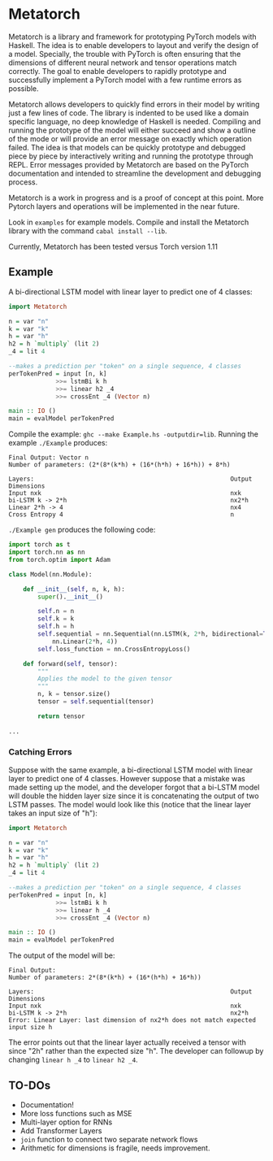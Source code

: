 # Metatorch

Metatorch is a library and framework for prototyping PyTorch models with Haskell.
The idea is to enable developers to layout and verify the design of a model.
Specially, the trouble with PyTorch is often ensuring that the dimensions of different neural network and tensor operations match correctly.
The goal to enable developers to rapidly prototype and successfully implement a PyTorch model with a few runtime errors as possible.

Metatorch allows developers to quickly find errors in their model by writing just a few lines of code.
The library is indented to be used like a domain specific language, no deep knowledge of Haskell is needed.
Compiling and running the prototype of the model will either succeed and show a outline of the mode or will provide an error message on exactly which operation failed.
The idea is that models can be quickly prototype and debugged piece by piece by interactively writing and running the prototype through REPL.
Error messages provided by Metatorch are based on the PyTorch documentation and intended to streamline the development and debugging process.

Metatorch is a work in progress and is a proof of concept at this point.
More Pytorch layers and operations will be implemented in the near future.

Look in `examples` for example models. Compile and install the Metatorch library with the command `cabal install --lib`.

Currently, Metatorch has been tested versus Torch version 1.11

## Example

A bi-directional LSTM model with linear layer to predict one of 4 classes:

```haskell
import Metatorch

n = var "n"
k = var "k"
h = var "h"
h2 = h `multiply` (lit 2)
_4 = lit 4

--makes a prediction per "token" on a single sequence, 4 classes
perTokenPred = input [n, k]
             >>= lstmBi k h
             >>= linear h2 _4
             >>= crossEnt _4 (Vector n)

main :: IO ()
main = evalModel perTokenPred 
```

Compile the example: `ghc --make Example.hs -outputdir=lib`.
Running the example `./Example` produces:
```
Final Output: Vector n
Number of parameters: (2*(8*(k*h) + (16*(h*h) + 16*h)) + 8*h)

Layers:                                                      Output Dimensions
Input nxk                                                    nxk
bi-LSTM k -> 2*h                                             nx2*h
Linear 2*h -> 4                                              nx4
Cross Entropy 4                                              n
```

`./Example gen` produces the following code:

```Python
import torch as t
import torch.nn as nn
from torch.optim import Adam

class Model(nn.Module):

    def __init__(self, n, k, h):
        super().__init__()

        self.n = n
        self.k = k
        self.h = h
        self.sequential = nn.Sequential(nn.LSTM(k, 2*h, bidirectional=True),
            nn.Linear(2*h, 4))
        self.loss_function = nn.CrossEntropyLoss()

    def forward(self, tensor):
        """
        Applies the model to the given tensor
        """
        n, k = tensor.size()
        tensor = self.sequential(tensor)

        return tensor
 
...
```

### Catching Errors

Suppose with the same example, a bi-directional LSTM model with linear
layer to predict one of 4 classes.
However suppose that a mistake was made setting up the model, and the developer forgot that a bi-LSTM model will double the hidden layer size since it is concatenating the output of two LSTM passes.
The model would look like this (notice that the linear layer takes an input size of "h"):

```haskell
import Metatorch

n = var "n"
k = var "k"
h = var "h"
h2 = h `multiply` (lit 2)
_4 = lit 4

--makes a prediction per "token" on a single sequence, 4 classes
perTokenPred = input [n, k]
             >>= lstmBi k h
             >>= linear h _4
             >>= crossEnt _4 (Vector n)

main :: IO ()
main = evalModel perTokenPred 
```

The output of the model will be:

```
Final Output:
Number of parameters: 2*(8*(k*h) + (16*(h*h) + 16*h))

Layers:                                                      Output Dimensions
Input nxk                                                    nxk
bi-LSTM k -> 2*h                                             nx2*h
Error: Linear Layer: last dimension of nx2*h does not match expected input size h
```

The error points out that the linear layer actually received a tensor with since "2h" rather than the expected size "h".
The developer can followup by changing `linear h _4` to `linear h2 _4`.


## TO-DOs

* Documentation!
* More loss functions such as MSE
* Multi-layer option for RNNs
* Add Transformer Layers
* `join` function to connect two separate network flows
* Arithmetic for dimensions is fragile, needs improvement.
